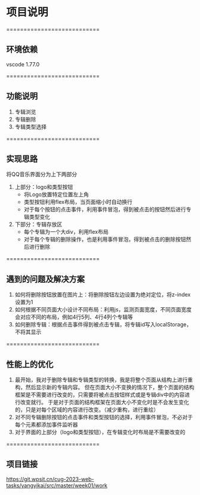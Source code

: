 # 项目说明
===========================

## 环境依赖
vscode 1.77.0
 
===========================
 
## 功能说明
1. 专辑浏览
2. 专辑删除
3. 专辑类型选择

===========================

## 实现思路
将QQ音乐界面分为上下两部分
1. 上部分：logo和类型按钮
    - 将Logo放置特定位置左上角
    - 类型按钮利用flex布局，当页面缩小时自动换行
    - 对于每个按钮的点击事件，利用事件冒泡，得到被点击的按钮然后进行专辑类型变化
2. 下部分：专辑存放区
    - 每个专辑为一个大div，利用flex布局
    - 对于每个专辑的删除操作，也是利用事件冒泡，得到被点击的删除按钮然后进行删除

===========================

## 遇到的问题及解决方案
1. 如何将删除按钮放置在图片上：将删除按钮左边设置为绝对定位，将z-index设置为1
2. 如何根据不同页面大小设计不同布局：利用js，监测页面宽度，不同页面宽度会对应不同的布局，例如4行5列、4行4列个专辑等
3. 如何删除专辑：根据点击事件得到被点击专辑，将专辑id写入localStorage，不将其显示

===========================

## 性能上的优化
1. 最开始，我对于删除专辑和专辑类型的转换，我是将整个页面从结构上进行重构，然后显示新的专辑内容。
   但在页面大小不变换的情况下，整个页面的结构框架是不需要进行改变的，只需要将被点击按钮样式或是专辑div中的内容进行改变就行。
   于是对于页面的结构框架在页面大小不变化时是不会发生变化的，只是对每个区域的内容进行改变。（减少重构，进行重绘）
2. 对不同专辑删除按钮的点击事件和类型按钮的选择，利用事件冒泡，不必对于每个元素都添加事件监听器
3. 对于界面的上部分（logo和类型按钮），在专辑变化时布局是不需要改变的

===========================

## 项目链接
<https://git.wpsit.cn/cug-2023-web-tasks/yangyikai/src/master/week01/work>
